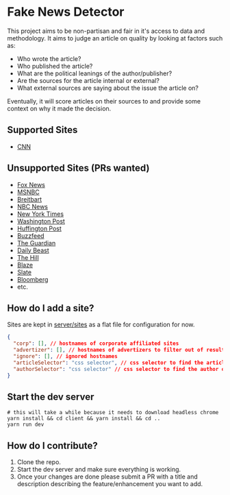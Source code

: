 # Fake News Detector

This project aims to be non-partisan and fair in it's access to data and methodology. It aims to judge an article on quality by looking at factors such as:
- Who wrote the article?
- Who published the article?
- What are the political leanings of the author/publisher?
- Are the sources for the article internal or external?
- What external sources are saying about the issue the article on?

Eventually, it will score articles on their sources to and provide some context on why it made the decision.

## Supported Sites

- [CNN](https://www.cnn.com/)

## Unsupported Sites (PRs wanted)

- [Fox News](http://www.foxnews.com/)
- [MSNBC](http://www.msnbc.com/)
- [Breitbart](http://www.breitbart.com/)
- [NBC News](https://www.nbcnews.com/)
- [New York Times](https://www.nytimes.com/)
- [Washington Post](https://www.washingtonpost.com/)
- [Huffington Post](https://www.huffingtonpost.com/)
- [Buzzfeed](https://www.buzzfeed.com/)
- [The Guardian](https://www.theguardian.com/us)
- [Daily Beast](https://www.thedailybeast.com/)
- [The Hill](http://thehill.com/)
- [Blaze](https://www.theblaze.com/)
- [Slate](https://slate.com/)
- [Bloomberg](https://www.bloomberg.com/)
- etc.

## How do I add a site?

Sites are kept in [server/sites](https://github.com/cbelsole/fakenewsdetector/tree/master/server/sites) as a flat file for configuration for now.

```json
{
  "corp": [], // hostnames of corporate affiliated sites
  "advertizer": [], // hostnames of advertizers to filter out of results
  "ignore": [], // ignored hostnames
  "articleSelector": "css selector", // css selector to find the article text
  "authorSelector": "css selector" // css selector to find the author of the article
}
```

## Start the dev server

```
# this will take a while because it needs to download headless chrome
yarn install && cd client && yarn install && cd ..
yarn run dev
```

## How do I contribute?

1. Clone the repo.
2. Start the dev server and make sure everything is working.
3. Once your changes are done please submit a PR with a title and description describing the feature/enhancement you want to add.
